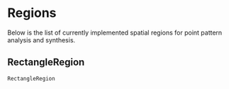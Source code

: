 # Regions

Below is the list of currently implemented spatial regions for
point pattern analysis and synthesis.

## RectangleRegion

```@docs
RectangleRegion
```
